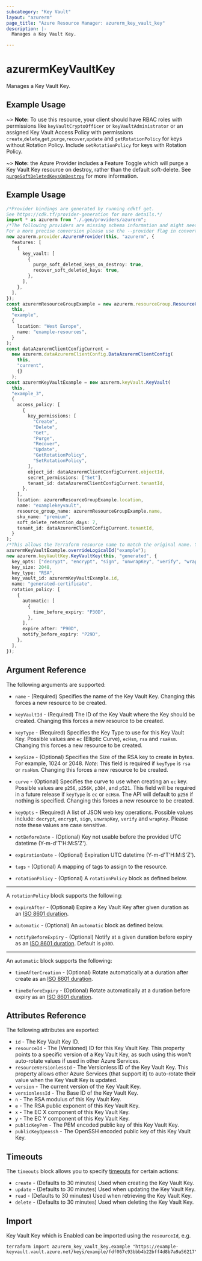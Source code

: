 ```yaml
---
subcategory: "Key Vault"
layout: "azurerm"
page_title: "Azure Resource Manager: azurerm_key_vault_key"
description: |-
  Manages a Key Vault Key.

---
```


# azurermKeyVaultKey

Manages a Key Vault Key.

## Example Usage

\~> **Note:** To use this resource, your client should have RBAC roles with permissions like `keyVaultCryptoOfficer` or `keyVaultAdministrator` or an assigned Key Vault Access Policy with permissions `create`,`delete`,`get`,`purge`,`recover`,`update` and `getRotationPolicy` for keys without Rotation Policy. Include `setRotationPolicy` for keys with Rotation Policy.

\~> **Note:** the Azure Provider includes a Feature Toggle which will purge a Key Vault Key resource on destroy, rather than the default soft-delete. See [`purgeSoftDeletedKeysOnDestroy`](https://registry.terraform.io/providers/hashicorp/azurerm/latest/docs/guides/features-block#purge_soft_deleted_keys_on_destroy) for more information.

## Example Usage

```typescript
/*Provider bindings are generated by running cdktf get.
See https://cdk.tf/provider-generation for more details.*/
import * as azurerm from "./.gen/providers/azurerm";
/*The following providers are missing schema information and might need manual adjustments to synthesize correctly: azurerm.
For a more precise conversion please use the --provider flag in convert.*/
new azurerm.provider.AzurermProvider(this, "azurerm", {
  features: [
    {
      key_vault: [
        {
          purge_soft_deleted_keys_on_destroy: true,
          recover_soft_deleted_keys: true,
        },
      ],
    },
  ],
});
const azurermResourceGroupExample = new azurerm.resourceGroup.ResourceGroup(
  this,
  "example",
  {
    location: "West Europe",
    name: "example-resources",
  }
);
const dataAzurermClientConfigCurrent =
  new azurerm.dataAzurermClientConfig.DataAzurermClientConfig(
    this,
    "current",
    {}
  );
const azurermKeyVaultExample = new azurerm.keyVault.KeyVault(
  this,
  "example_3",
  {
    access_policy: [
      {
        key_permissions: [
          "Create",
          "Delete",
          "Get",
          "Purge",
          "Recover",
          "Update",
          "GetRotationPolicy",
          "SetRotationPolicy",
        ],
        object_id: dataAzurermClientConfigCurrent.objectId,
        secret_permissions: ["Set"],
        tenant_id: dataAzurermClientConfigCurrent.tenantId,
      },
    ],
    location: azurermResourceGroupExample.location,
    name: "examplekeyvault",
    resource_group_name: azurermResourceGroupExample.name,
    sku_name: "premium",
    soft_delete_retention_days: 7,
    tenant_id: dataAzurermClientConfigCurrent.tenantId,
  }
);
/*This allows the Terraform resource name to match the original name. You can remove the call if you don't need them to match.*/
azurermKeyVaultExample.overrideLogicalId("example");
new azurerm.keyVaultKey.KeyVaultKey(this, "generated", {
  key_opts: ["decrypt", "encrypt", "sign", "unwrapKey", "verify", "wrapKey"],
  key_size: 2048,
  key_type: "RSA",
  key_vault_id: azurermKeyVaultExample.id,
  name: "generated-certificate",
  rotation_policy: [
    {
      automatic: [
        {
          time_before_expiry: "P30D",
        },
      ],
      expire_after: "P90D",
      notify_before_expiry: "P29D",
    },
  ],
});

```

## Argument Reference

The following arguments are supported:

*   `name` - (Required) Specifies the name of the Key Vault Key. Changing this forces a new resource to be created.

*   `keyVaultId` - (Required) The ID of the Key Vault where the Key should be created. Changing this forces a new resource to be created.

*   `keyType` - (Required) Specifies the Key Type to use for this Key Vault Key. Possible values are `ec` (Elliptic Curve), `ecHsm`, `rsa` and `rsaHsm`. Changing this forces a new resource to be created.

*   `keySize` - (Optional) Specifies the Size of the RSA key to create in bytes. For example, 1024 or 2048. *Note*: This field is required if `keyType` is `rsa` or `rsaHsm`. Changing this forces a new resource to be created.

*   `curve` - (Optional) Specifies the curve to use when creating an `ec` key. Possible values are `p256`, `p256K`, `p384`, and `p521`. This field will be required in a future release if `keyType` is `ec` or `ecHsm`. The API will default to `p256` if nothing is specified. Changing this forces a new resource to be created.

*   `keyOpts` - (Required) A list of JSON web key operations. Possible values include: `decrypt`, `encrypt`, `sign`, `unwrapKey`, `verify` and `wrapKey`. Please note these values are case sensitive.

*   `notBeforeDate` - (Optional) Key not usable before the provided UTC datetime (Y-m-d'T'H:M:S'Z').

*   `expirationDate` - (Optional) Expiration UTC datetime (Y-m-d'T'H:M:S'Z').

*   `tags` - (Optional) A mapping of tags to assign to the resource.

*   `rotationPolicy` - (Optional) A `rotationPolicy` block as defined below.

***

A `rotationPolicy` block supports the following:

*   `expireAfter` - (Optional) Expire a Key Vault Key after given duration as an [ISO 8601 duration](https://en.wikipedia.org/wiki/ISO_8601#Durations).

*   `automatic` - (Optional) An `automatic` block as defined below.

*   `notifyBeforeExpiry` - (Optional) Notify at a given duration before expiry as an [ISO 8601 duration](https://en.wikipedia.org/wiki/ISO_8601#Durations). Default is `p30D`.

***

An `automatic` block supports the following:

*   `timeAfterCreation` - (Optional) Rotate automatically at a duration after create as an [ISO 8601 duration](https://en.wikipedia.org/wiki/ISO_8601#Durations).

*   `timeBeforeExpiry` - (Optional) Rotate automatically at a duration before expiry as an [ISO 8601 duration](https://en.wikipedia.org/wiki/ISO_8601#Durations).

## Attributes Reference

The following attributes are exported:

* `id` - The Key Vault Key ID.
* `resourceId` - The (Versioned) ID for this Key Vault Key. This property points to a specific version of a Key Vault Key, as such using this won't auto-rotate values if used in other Azure Services.
* `resourceVersionlessId` - The Versionless ID of the Key Vault Key. This property allows other Azure Services (that support it) to auto-rotate their value when the Key Vault Key is updated.
* `version` - The current version of the Key Vault Key.
* `versionlessId` - The Base ID of the Key Vault Key.
* `n` - The RSA modulus of this Key Vault Key.
* `e` - The RSA public exponent of this Key Vault Key.
* `x` - The EC X component of this Key Vault Key.
* `y` - The EC Y component of this Key Vault Key.
* `publicKeyPem` - The PEM encoded public key of this Key Vault Key.
* `publicKeyOpenssh` - The OpenSSH encoded public key of this Key Vault Key.

## Timeouts

The `timeouts` block allows you to specify [timeouts](https://www.terraform.io/language/resources/syntax#operation-timeouts) for certain actions:

* `create` - (Defaults to 30 minutes) Used when creating the Key Vault Key.
* `update` - (Defaults to 30 minutes) Used when updating the Key Vault Key.
* `read` - (Defaults to 30 minutes) Used when retrieving the Key Vault Key.
* `delete` - (Defaults to 30 minutes) Used when deleting the Key Vault Key.

## Import

Key Vault Key which is Enabled can be imported using the `resourceId`, e.g.

```console
terraform import azurerm_key_vault_key.example "https://example-keyvault.vault.azure.net/keys/example/fdf067c93bbb4b22bff4d8b7a9a56217"
```
